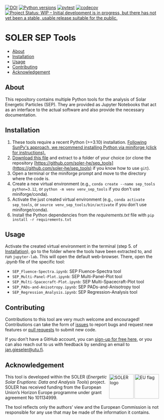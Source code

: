 [![DOI](https://zenodo.org/badge/DOI/10.5281/zenodo.15058294.svg)](https://doi.org/10.5281/zenodo.15058293)
[![Python versions](https://img.shields.io/badge/python-3.10_--_3.13-blue)]()
[![pytest](https://github.com/soler-he/sep_tools/actions/workflows/pytest.yml/badge.svg?branch=main)](https://github.com/soler-he/sep_tools/actions/workflows/pytest.yml)
[![codecov](https://codecov.io/gh/soler-he/sep_tools/graph/badge.svg?token=YW5I35VUIC)](https://codecov.io/gh/soler-he/sep_tools)
[![Project Status: WIP – Initial development is in progress, but there has not yet been a stable, usable release suitable for the public.](https://www.repostatus.org/badges/latest/wip.svg)](https://www.repostatus.org/#wip)

# SOLER SEP Tools

- [About](#about)
- [Installation](#installation)
- [Usage](#usage)
- [Contributing](#contributing)
- [Acknowledgement](#acknowledgement)

## About

This repository contains multiple Python tools for the analysis of Solar Energetic Particles (SEP). They are provided as Jupyter Notebooks that act as an interface to the actual software and also provide the necessary documentation.

## Installation

1. These tools require a recent Python (>=3.10) installation. [Following SunPy's approach, we recommend installing Python via miniforge (click for instructions).](https://docs.sunpy.org/en/stable/tutorial/installation.html#installing-python)
2. [Download this file](https://github.com/soler-he/sep_tools/archive/refs/heads/main.zip) and extract to a folder of your choice (or clone the repository [https://github.com/soler-he/sep_tools](https://github.com/soler-he/sep_tools) if you know how to use `git`).
3. Open a terminal or the miniforge prompt and move to the directory where the code is.
4. Create a new virtual environment (e.g., `conda create --name sep_tools python=3.12`, or `python -m venv venv_sep_tools` if you don't use miniforge/conda).
5. Activate the just created virtual environment (e.g., `conda activate sep_tools`, or `source venv_sep_tools/bin/activate` if you don't use miniforge/conda).
6. Install the Python dependencies from the *requirements.txt* file with `pip install -r requirements.txt`

## Usage

Activate the created virtual environment in the terminal (step 5. of [Installation](#installation)), go to the folder where the tools have been extracted to, and run `jupyter-lab`. This will open the default web-browser. There, open the *.ipynb* file of the specific tool:

- `SEP_Fluence-Spectra.ipynb`: SEP Fluence-Spectra tool
- `SEP_Multi-Panel-Plot.ipynb`: SEP Multi-Panel-Plot tool
- `SEP_Multi-Spacecraft-Plot.ipynb`: SEP Multi-Spacecraft-Plot tool
- `SEP_PADs-and-Anisotropy.ipynb`: SEP PADs-and-Anisotropy tool
- `SEP_Regression_Analysis.ipynb`: SEP Regression-Analysis tool

## Contributing

Contributions to this tool are very much welcome and encouraged! Contributions can take the form of [issues](https://github.com/soler-he/sep_tools/issues) to report bugs and request new features or [pull requests](https://github.com/soler-he/sep_tools/pulls) to submit new code.

If you don't have a GitHub account, you can [sign-up for free here](https://github.com/signup), or you can also reach out to us with feedback by sending an email to jan.gieseler@utu.fi.

## Acknowledgement

<img align="right" height="80px" src="https://github.com/user-attachments/assets/28c60e00-85b4-4cf3-a422-6f0524c42234" alt="EU flag">
<img align="right" height="80px" src="https://github.com/user-attachments/assets/5bec543a-5d80-4083-9357-f11bc4b339bd" alt="SOLER logo">

This tool is developed within the SOLER (*Energetic Solar Eruptions: Data and Analysis Tools*) project. SOLER has received funding from the European Union’s Horizon Europe programme under grant agreement No 101134999.

The tool reflects only the authors’ view and the European Commission is not responsible for any use that may be made of the information it contains.
